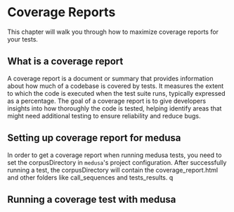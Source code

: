 # Coverage Reports

This chapter will walk you through how to maximize coverage reports for your tests.

## What is a coverage report

A coverage report is a document or summary that provides information about how much of a codebase is covered by tests. It measures the extent to which the code is executed when the test suite runs, typically expressed as a percentage. The goal of a coverage report is to give developers insights into how thoroughly the code is tested, helping identify areas that might need additional testing to ensure reliability and reduce bugs.

## Setting up coverage report for medusa

In order to get a coverage report when running medusa tests, you need to set the corpusDirectory in `medusa`'s project configuration. After successfully running a test, the corpusDirectory will contain the coverage_report.html and other folders like call_sequences and tests_results.
q

## Running a coverage test with medusa
